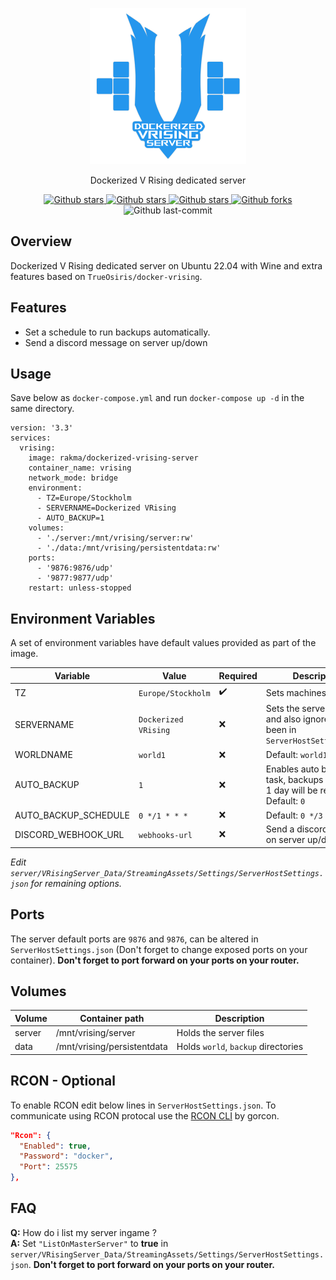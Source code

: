 <p align="center">
  <a href="https://github.com/mattiasghodsian/dockerized-vrising-server">
    <img alt="Dockerized V Rising dedicated server" src="assets/dockerized-vrising-dedicated-server.png?raw=true" height="250">
  </a>
  <p  align="center">Dockerized V Rising dedicated server</p>
</p>

<p align="center">
  <a href="https://hub.docker.com/r/rakma/dockerized-vrising-server">
    <img alt="Github stars" src="https://badgen.net/docker/stars/rakma/dockerized-vrising-server?icon=docker&label=stars" />
  </a>
  <a href="https://hub.docker.com/r/rakma/dockerized-vrising-server">
    <img alt="Github stars" src="https://badgen.net/docker/pulls/rakma/dockerized-vrising-server?icon=docker&label=pulls" />
  </a>
  <a href="https://github.com/mattiasghodsian/dockerized-vrising-server">
    <img alt="Github stars" src="https://badgen.net/github/stars/mattiasghodsian/dockerized-vrising-server?icon=github&label=stars" />
  </a>
  <a href="https://github.com/mattiasghodsian/dockerized-vrising-server">
    <img alt="Github forks" src="https://badgen.net/github/forks/mattiasghodsian/dockerized-vrising-server?icon=github&label=forks" />
  </a>
  <img alt="Github last-commit" src="https://img.shields.io/github/last-commit/mattiasghodsian/dockerized-vrising-server" />
</p>

## Overview
Dockerized V Rising dedicated server on Ubuntu 22.04 with Wine and extra features based on `TrueOsiris/docker-vrising`.
## Features
- Set a schedule to run backups automatically.
- Send a discord message on server up/down
## Usage
Save below as `docker-compose.yml` and run `docker-compose up -d` in the same directory.

```
version: '3.3'
services:
  vrising:
    image: rakma/dockerized-vrising-server
    container_name: vrising
    network_mode: bridge
    environment:
      - TZ=Europe/Stockholm
      - SERVERNAME=Dockerized VRising
      - AUTO_BACKUP=1
    volumes:
      - './server:/mnt/vrising/server:rw'
      - './data:/mnt/vrising/persistentdata:rw'
    ports:
      - '9876:9876/udp'
      - '9877:9877/udp'
    restart: unless-stopped
```

## Environment Variables
A set of environment variables have default values provided as part of the image. 

| Variable | Value | Required | Description |
| - | - | - | - |
| TZ | `Europe/Stockholm` | ✔️ | Sets machines timezone |
| SERVERNAME | `Dockerized VRising` | ❌ |  Sets the server name and also ignores what's been in `ServerHostSettings.json`  |
| WORLDNAME | `world1` | ❌ |  Default: `world1` |
| AUTO_BACKUP | `1` | ❌ | Enables auto backup task, backups older then 1 day will be removed <br>Default: `0` |
| AUTO_BACKUP_SCHEDULE | `0 */1 * * *` | ❌ |  Default: `0 */3 * * *` |
| DISCORD_WEBHOOK_URL | `webhooks-url` | ❌ | Send a discord message on server up/down |

*Edit `server/VRisingServer_Data/StreamingAssets/Settings/ServerHostSettings.json` for remaining options.*
## Ports
The server default ports are `9876` and `9876`, can be altered in `ServerHostSettings.json` (Don't forget to change exposed ports on your container). **Don't forget to port forward on your ports on your router.**

## Volumes

| Volume | Container path | Description |
| - | - | - |
| server | /mnt/vrising/server | Holds the server files |
| data | /mnt/vrising/persistentdata | Holds `world`, `backup` directories |

## RCON - Optional
To enable RCON edit below lines in `ServerHostSettings.json`. To communicate using RCON protocal use the [RCON CLI](https://github.com/gorcon/rcon-cli) by gorcon.

```json
"Rcon": {
  "Enabled": true,
  "Password": "docker",
  "Port": 25575
},
```

## FAQ

**Q:** How do i list my server ingame ? <br>
**A:** Set `"ListOnMasterServer"` to **true** in `server/VRisingServer_Data/StreamingAssets/Settings/ServerHostSettings.json`. **Don't forget to port forward on your ports on your router.**
